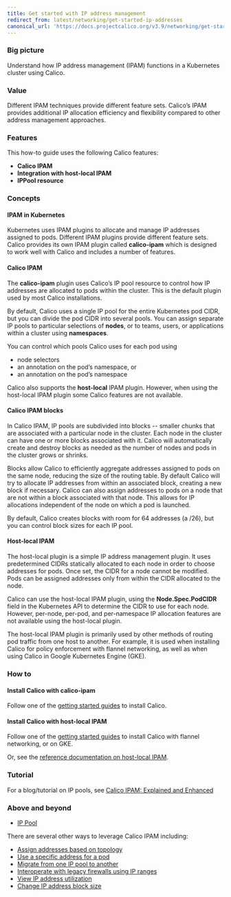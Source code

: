 ```yaml
---
title: Get started with IP address management
redirect_from: latest/networking/get-started-ip-addresses
canonical_url: 'https://docs.projectcalico.org/v3.9/networking/get-started-ip-addresses'
---
```


### Big picture

Understand how IP address management (IPAM) functions in a Kubernetes cluster using Calico.

### Value

Different IPAM techniques provide different feature sets. Calico’s IPAM provides additional IP allocation efficiency and flexibility compared to other address management approaches. 

### Features

This how-to guide uses the following Calico features:

- **Calico IPAM**
- **Integration with host-local IPAM**
- **IPPool resource**

### Concepts

#### IPAM in Kubernetes 

Kubernetes uses IPAM plugins to allocate and manage IP addresses assigned to pods. Different IPAM plugins provide different feature sets. Calico provides its own IPAM plugin called **calico-ipam** which is designed to work well with Calico and includes a number of features. 

#### Calico IPAM

The **calico-ipam** plugin uses Calico’s IP pool resource to control how IP addresses are allocated to pods within the cluster. This is the default plugin used by most Calico installations.

By default, Calico uses a single IP pool for the entire Kubernetes pod CIDR, but you can divide the pod CIDR into several pools. You can assign separate IP pools to particular selections of **nodes**, or to teams, users, or applications within a cluster using **namespaces**. 

You can control which pools Calico uses for each pod using

- node selectors
- an annotation on the pod’s namespace, or
- an annotation on the pod’s namespace

Calico also supports the **host-local** IPAM plugin. However, when using the host-local IPAM plugin some Calico features are not available. 

#### Calico IPAM blocks

In Calico IPAM, IP pools are subdivided into blocks -- smaller chunks that are associated with a particular node in the cluster. Each node in the cluster can have one or more blocks associated with it. Calico will automatically create and destroy blocks as needed as the number of nodes and pods in the cluster grows or shrinks.

Blocks allow Calico to efficiently aggregate addresses assigned to pods on the same node, reducing the size of the routing table. By default Calico will try to allocate IP addresses from within an associated block, creating a new block if necessary. Calico can also assign addresses to pods on a node that are not within a block associated with that node. This allows for IP allocations independent of the node on which a pod is launched.

By default, Calico creates blocks with room for 64 addresses (a /26), but you can control block sizes for each IP pool.

#### Host-local IPAM

The host-local plugin is a simple IP address management plugin. It uses predetermined CIDRs statically allocated to each node in order to choose addresses for pods. Once set, the CIDR for a node cannot be modified. Pods can be assigned addresses only from within the CIDR allocated to the node.

Calico can use the host-local IPAM plugin, using the **Node.Spec.PodCIDR** field in the Kubernetes API to determine the CIDR to use for each node. However, per-node, per-pod, and per-namespace IP allocation features are not available using the host-local plugin.

The host-local IPAM plugin is primarily used by other methods of routing pod traffic from one host to another. For example, it is used when installing Calico for policy enforcement with flannel networking, as well as when using Calico in Google Kubernetes Engine (GKE).

### How to

#### Install Calico with calico-ipam

Follow one of the [getting started guides]({{site.baseurl}}/{{page.version}}/getting-started/) to install Calico.

#### Install Calico with host-local IPAM

Follow one of the [getting started guides]({{site.baseurl}}/{{page.version}}/getting-started/) to install Calico with flannel networking, or on GKE.

Or, see the [reference documentation on host-local IPAM]({{site.baseurl}}/{{page.version}}/reference/cni-plugin/configuration#using-host-local-ipam).

### Tutorial

For a blog/tutorial on IP pools, see [Calico IPAM: Explained and Enhanced](https://www.tigera.io/blog/calico-ipam-explained-and-enhanced/)

### Above and beyond

- [IP Pool]({{site.baseurl}}/{{page.version}}/reference/resources/ippool)

There are several other ways to leverage Calico IPAM including:

- [Assign addresses based on topology]({{site.baseurl}}/{{page.version}}/networking/assign-ip-addresses-topology)
- [Use a specific address for a pod]({{site.baseurl}}/{{page.version}}/networking/use-specific-ip)
- [Migrate from one IP pool to another]({{site.baseurl}}/{{page.version}}/networking/migrate-pools)
- [Interoperate with legacy firewalls using IP ranges]({{site.baseurl}}/{{page.version}}/networking/legacy-firewalls)
- [View IP address utilization]({{site.baseurl}}/{{page.version}}/reference/calicoctl/ipam/show)
- [Change IP address block size]({{site.baseurl}}/{{page.version}}/reference/resources/ippool)
